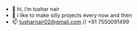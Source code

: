 - 👋 hi, i’m tushar nair
- 🐳 i like to make silly projects every now and then
- 📫 tusharnair02@gmail.com // +91 7550091499

<!---
fluffyikira/fluffyikira is a ✨ special ✨ repository because its `README.md` (this file) appears on your GitHub profile.
You can click the Preview link to take a look at your changes.
--->
